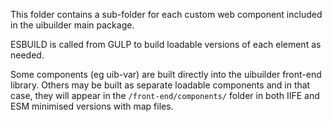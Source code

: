 This folder contains a sub-folder for each custom web component included in the uibuilder main package.

ESBUILD is called from GULP to build loadable versions of each element as needed. 

Some components (eg uib-var) are built directly into the uibuilder front-end library.
Others may be built as separate loadable components and in that case, they will appear in the `/front-end/components/` folder in both IIFE and ESM minimised versions with map files.

